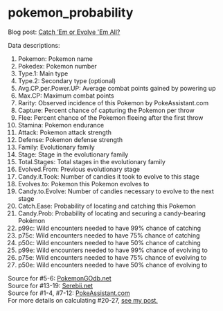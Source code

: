 # pokemon_probability
Blog post: [Catch ‘Em or Evolve 'Em All?](http://kaylinwalker.com/catch-em-or-evolve-em-all/)  
  
Data descriptions:  
1. Pokemon: Pokemon name  
2. Pokedex: Pokemon number  
3. Type.1: Main type  
4. Type.2: Secondary type (optional)  
5. Avg.CP.per.Power.UP: Average combat points gained by powering up  
6. Max.CP: Maximum combat points  
7. Rarity: Observed incidence of this Pokemon by PokeAssistant.com
8. Capture: Percent chance of capturing the Pokemon per throw  
9. Flee: Percent chance of the Pokemon fleeing after the first throw  
10. Stamina: Pokemon endurance  
11. Attack: Pokemon attack strength  
12. Defense: Pokemon defense strength  
13. Family: Evolutionary family  
14. Stage: Stage in the evolutionary family  
15. Total.Stages: Total stages in the evolutionary family  
16. Evolved.From: Previous evolutionary stage  
17. Candy.it.Took: Number of candies it took to evolve to this stage  
18. Evolves.to: Pokemon this Pokemon evolves to  
19. Candy.to.Evolve: Number of candies necessary to evolve to the next stage  
20. Catch.Ease: Probability of locating and catching this Pokemon  
21. Candy.Prob: Probability of locating and securing a candy-bearing Pokémon  
22. p99c: Wild encounters needed to have 99% chance of catching  
23. p75c: Wild encounters needed to have 75% chance of catching  
24. p50c: Wild encounters needed to have 50% chance of catching  
25. p99e: Wild encounters needed to have 99% chance of evolving to  
26. p75e: Wild encounters needed to have 75% chance of evolving to  
27. p50e: Wild encounters needed to have 50% chance of evolving to  


Source for #5-6: [PokemonGOdb.net](http://www.pokemongodb.net/2016/07/average-pokemon-cp-gain-per-power-up.html)  
Source for #13-19: [Serebii.net](http://www.serebii.net/pokemongo/evolution.shtml)  
Source for #1-4, #7-12: [PokeAssistant.com](https://pokeassistant.com/main/pokemonstats)  
For more details on calculating #20-27, [see my post.](http://kaylinwalker.com/catch-em-or-evolve-em-all/)
